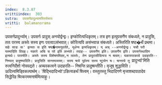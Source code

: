 ```yaml
---
index:  8.3.87
vrittiindex:  303
sutra:  उपसर्गप्रादुभ्र्यामस्तिर्यच्परः
vritti:  balamanorama 
---
```


उपसर्गप्रादुर्भ्याम्। उपसर्गः प्रादुस् अनयोर्द्वन्द्वः। इण्कोरित्यधिकृतम्। तत्र इण इत्युपसर्गेण संबध्यते, न प्रादुसि, ततः परस्य अस्तेः सस्य इणः परत्वाऽसंभवात्। कोरित्यपि असंभवान्न संबध्यते। अस्तिरिति षष्ठ�र्थे प्रथमा। `सहेः साडः सः' इत्यतः स इति षष्ठ�न्तमनुवर्तते, मूर्धन्य इत्यधिकृतम्। य् अच् --अनयोर्द्वन्द्वः। यचौ परौ यस्मादिति विग्रहः। यकारे अचि च परे इति लभ्यते। तदाह-- उपसर्गेण इति। उपसर्गेण इति। उपसर्गस्थादिण इत्यर्थः। परस्येति। अस्तेः सस्य विशेषणमिदम्,न त्वस्तेः, तेन प्रादुरासीदित्यत्र न षत्वम्। यकारपरकत्वे उदाहरति-- निष्यात् प्रादुष्ष्यादिति। प्रादुसिति सान्तमव्ययम्। सस्य षत्वे पूर्वस्य सस्य ष्टुत्वेन षः। षान्तत्वे तु `प्रादुर्भ्या'मिति रुत्वनिर्देशो नोपपद्यते। अच्परकत्वने उदाहरति-- निषन्ति प्रादुष्षन्तीति। मृजूष् शुद्धाविति। ऊदित्त्वमिड्विकल्पार्थम्। `षिद्भिदादिभ्यो'ऽङित्यङर्थं षित्त्वम्। वस्तुतस्तु भिदादिगणे मृजाशब्दपाठादेव सिद्धेरिह षित्करममनार्षमित्याहुः।

